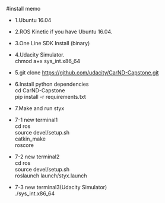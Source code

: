 #install memo

- 1.Ubuntu 16.04 
- 2.ROS Kinetic if you have Ubuntu 16.04.
- 3.One Line SDK Install (binary)
- 4.Udacity Simulator.  
chmod a+x sys_int.x86_64  
- 5.git clone https://github.com/udacity/CarND-Capstone.git  
- 6.Install python dependencies  
cd CarND-Capstone  
pip install -r requirements.txt  
- 7.Make and run styx  
- 7-1 new terminal1  
cd ros  
source devel/setup.sh  
catkin_make  
roscore  

- 7-2 new terminal2  
cd ros  
source devel/setup.sh  
roslaunch launch/styx.launch  

- 7-3 new terminal3(Udacity Simulator)  
./sys_int.x86_64 
